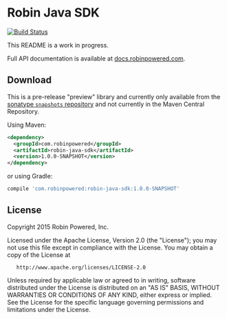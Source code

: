 # Robin Java SDK
[![Build Status](https://travis-ci.org/robinpowered/robin-java-sdk.svg?branch=master)](https://travis-ci.org/robinpowered/robin-java-sdk)

This README is a work in progress.

Full API documentation is available at [docs.robinpowered.com](https://docs.robinpowered.com).

## Download

This is a pre-release "preview" library and currently only available from the 
[sonatype `snapshots` repository](https://oss.sonatype.org/content/repositories/snapshots/) and not currently in the 
Maven Central Repository.

Using Maven:

```xml
<dependency>
  <groupId>com.robinpowered</groupId>
  <artifactId>robin-java-sdk</artifactId>
  <version>1.0.0-SNAPSHOT</version>
</dependency>
```

or using Gradle:

```groovy
compile 'com.robinpowered:robin-java-sdk:1.0.0-SNAPSHOT'
```

## License 

   Copyright 2015 Robin Powered, Inc.

   Licensed under the Apache License, Version 2.0 (the "License");
   you may not use this file except in compliance with the License.
   You may obtain a copy of the License at

       http://www.apache.org/licenses/LICENSE-2.0

   Unless required by applicable law or agreed to in writing, software
   distributed under the License is distributed on an "AS IS" BASIS,
   WITHOUT WARRANTIES OR CONDITIONS OF ANY KIND, either express or implied.
   See the License for the specific language governing permissions and
   limitations under the License.

